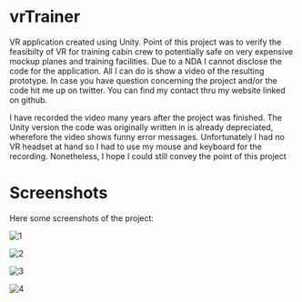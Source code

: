 # vrTrainer
VR application created using Unity. Point of this project was to verify the feasibilty of VR for training cabin crew to potentially safe on very expensive mockup planes and training facilities.
Due to a NDA I cannot disclose the code for the application. All I can do is show a video of the resulting prototype. In case you have question concerning the project and/or the code hit me up on twitter. You can find my contact thru my website linked on github.

I have recorded the video many years after the project was finished. The Unity version the code was originally written in is already depreciated, wherefore the video shows funny error messages. Unfortunately I had no VR headset at hand so I had to use my mouse and keyboard for the recording. Nonetheless,  I hope I could still convey the point of this project 

# Screenshots
Here some screenshots of the project:


![1](https://user-images.githubusercontent.com/96864967/152716373-142de589-b76f-42d1-95fd-a719f64b2a35.png)

![2](https://user-images.githubusercontent.com/96864967/152716377-8169452e-9e20-42fd-9f53-c35ede9901b2.png)

![3](https://user-images.githubusercontent.com/96864967/152716380-c63863de-1943-47fb-a24b-7aca372c9beb.png)

![4](https://user-images.githubusercontent.com/96864967/152716381-befefcb6-7f0b-4d2c-8954-af3b22817b29.png)
